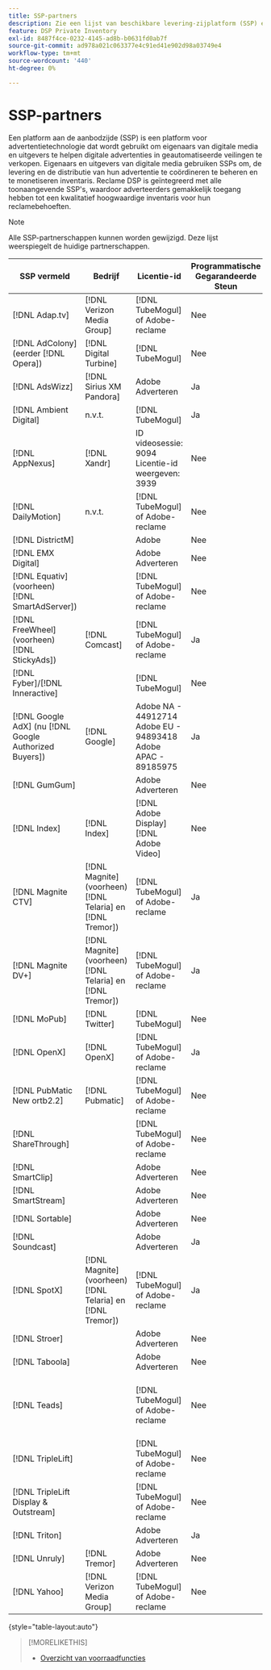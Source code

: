 ```yaml
---
title: SSP-partners
description: Zie een lijst van beschikbare levering-zijplatform (SSP) en open uitwisselingspartners.
feature: DSP Private Inventory
exl-id: 8487f4ce-0232-4145-ad8b-b0631fd0ab7f
source-git-commit: ad978a021c063377e4c91ed41e902d98a03749e4
workflow-type: tm+mt
source-wordcount: '440'
ht-degree: 0%

---
```


# SSP-partners

Een platform aan de aanbodzijde (SSP) is een platform voor advertentietechnologie dat wordt gebruikt om eigenaars van digitale media en uitgevers te helpen digitale advertenties in geautomatiseerde veilingen te verkopen. Eigenaars en uitgevers van digitale media gebruiken SSPs om, de levering en de distributie van hun advertentie te coördineren te beheren en te monetiseren inventaris. Reclame DSP is geïntegreerd met alle toonaangevende SSP&#39;s, waardoor adverteerders gemakkelijk toegang hebben tot een kwalitatief hoogwaardige inventaris voor hun reclamebehoeften.

>[!NOTE]
>
>Alle SSP-partnerschappen kunnen worden gewijzigd. Deze lijst weerspiegelt de huidige partnerschappen.

| SSP vermeld | Bedrijf | Licentie-id | Programmatische Gegarandeerde Steun | Regio | Ondersteunde valuta | Video-desktop | Video mobiel | Video-tv | Bureaublad weergeven | Mobiele weergave | Oorspronkelijke weergave | Audiodesktop en mobiel |
|--- |--- |--- |--- |--- |--- |--- |--- |--- |--- |--- |--- |--- |
| [!DNL Adap.tv] | [!DNL Verizon Media Group] | [!DNL TubeMogul] of Adobe-reclame | Nee | Algemeen | USD | X | X | X |  |  |  |  |
| [!DNL AdColony] (eerder [!DNL Opera]) | [!DNL Digital Turbine] | [!DNL TubeMogul] | Nee | Algemeen | USD |  | x |  | x | x |  |  |
| [!DNL AdsWizz] | [!DNL Sirius XM Pandora] | Adobe Adverteren | Ja | Algemeen | USD, EUR, GBP |  |  |  |  |  |  | x |
| [!DNL Ambient Digital] | n.v.t. | [!DNL TubeMogul] | Ja | ZEE | USD |  | x |  | x |  |  | x |
| [!DNL AppNexus] | [!DNL Xandr] | ID videosessie: 9094<br>Licentie-id weergeven: 3939 | Nee | Algemeen | USD | x | x | x | x | x |  |  |
| [!DNL DailyMotion] | n.v.t. | [!DNL TubeMogul] of Adobe-reclame | Nee | VS + EMEA | USD, EUR | x | x | x |  |  |  |  |
| [!DNL DistrictM] |  | Adobe | Nee | VS/CA | USD |  |  |  | x | x |  |  |
| [!DNL EMX Digital] |  | Adobe Adverteren | Nee | VS/CA | USD | x | x | x |  |  |  |  |
| [!DNL Equativ] (voorheen) [!DNL SmartAdServer]) |  | [!DNL TubeMogul] of Adobe-reclame | Nee | Algemeen | USD, EUR | x | x |  | x | x |  |  |
| [!DNL FreeWheel] (voorheen) [!DNL StickyAds]) | [!DNL Comcast] | [!DNL TubeMogul] of Adobe-reclame | Ja | Algemeen | USD, EUR, AUD, GBP | x | x | x |  |  |  |  |
| [!DNL Fyber]/[!DNL Inneractive] |  | [!DNL TubeMogul] | Nee | Algemeen | USD | x | x |  |  |  |  |  |
| [!DNL Google AdX] (nu [!DNL Google Authorized Buyers]) | [!DNL Google] | Adobe NA - 44912714<br>Adobe EU - 94893418<br>Adobe APAC - 89185975 | Ja | Algemeen | USD, BRL | x | x | x | x | x |  | x |
| [!DNL GumGum] |  | Adobe Adverteren | Nee | VS/CA | USD | x | x |  | x | x |  |  |
| [!DNL Index] | [!DNL Index] | [!DNL Adobe Display]<br>[!DNL Adobe Video] | Nee | Algemeen | USD | x | x | x | x | x |  |  |
| [!DNL Magnite CTV] | [!DNL Magnite] (voorheen) [!DNL Telaria] en [!DNL Tremor]) | [!DNL TubeMogul] of Adobe-reclame | Ja | Algemeen | AUD, USD | x | x | x |  |  |  |  |
| [!DNL Magnite DV+] | [!DNL Magnite] (voorheen) [!DNL Telaria] en [!DNL Tremor]) | [!DNL TubeMogul] of Adobe-reclame | Ja | Algemeen | USD | x | x | x | x | x |  | x |
| [!DNL MoPub] | [!DNL Twitter] | [!DNL TubeMogul] | Nee | Algemeen | USD |  | x |  |  |  |  |  |
| [!DNL OpenX] | [!DNL OpenX] | [!DNL TubeMogul] of Adobe-reclame | Ja | Algemeen | USD | x |  |  | x | x |  |  |
| [!DNL PubMatic New ortb2.2] | [!DNL Pubmatic] | [!DNL TubeMogul] of Adobe-reclame | Nee | Algemeen | USD | x | x | x | x | x |  |  |
| [!DNL ShareThrough] |  | [!DNL TubeMogul] of Adobe-reclame | Nee | Algemeen | USD | x | x |  | x | x | x |  |
| [!DNL SmartClip] |  | Adobe Adverteren | Nee | EMEA | Alle valuta&#39;s | x | x | x | x | x |  |  |
| [!DNL SmartStream] |  | Adobe Adverteren | Nee | EMEA | EUR, USD | x | x |  |  |  |  |  |
| [!DNL Sortable] |  | Adobe Adverteren | Nee | CA | USD |  |  |  | x | x |  |  |
| [!DNL Soundcast] |  | Adobe Adverteren | Ja | Algemeen | EUR, USD |  |  |  |  |  |  | x |
| [!DNL SpotX] | [!DNL Magnite] (voorheen) [!DNL Telaria] en [!DNL Tremor]) | [!DNL TubeMogul] of Adobe-reclame | Ja | Algemeen | USD | x | x | x |  |  |  |  |
| [!DNL Stroer] |  | Adobe Adverteren | Nee | EMEA | USD | x | x |  | x | x |  |  |
| [!DNL Taboola] |  | Adobe Adverteren | Nee | VS/CA | USD | x | x |  |  |  |  |  |
| [!DNL Teads] |  | [!DNL TubeMogul] of Adobe-reclame | Nee | Outstream Video = Algemeen<br>Weergave = NA + EMEA | USD | x | x |  | x | x |  |  |
| [!DNL TripleLift] |  | [!DNL TubeMogul] of Adobe-reclame | Nee | Algemeen | USD |  |  |  |  |  | x |  |
| [!DNL TripleLift Display & Outstream] |  | [!DNL TubeMogul] of Adobe-reclame | Nee | Algemeen | USD | x | x |  | x | x |  |  |
| [!DNL Triton] |  | Adobe Adverteren | Ja | Algemeen | USD |  |  |  |  |  |  | x |
| [!DNL Unruly] | [!DNL Tremor] | Adobe Adverteren | Nee | VS + EMEA | USD | x | x |  |  |  |  |  |
| [!DNL Yahoo] | [!DNL Verizon Media Group] | [!DNL TubeMogul] of Adobe-reclame | Nee | Algemeen | USD |  |  |  | x | x |  |  |

{style=&quot;table-layout:auto&quot;}

>[!MORELIKETHIS]
>
>* [Overzicht van voorraadfuncties](inventory-overview.md)

